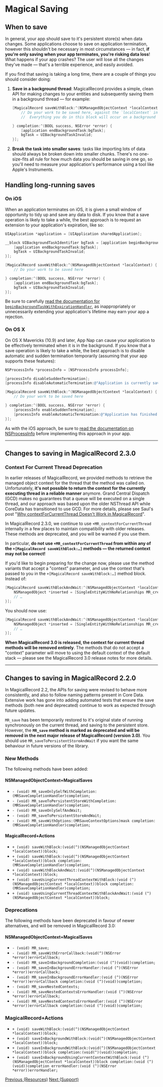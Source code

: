 # Magical Saving

## When to save

In general, your app should save to it's persistent store(s) when data changes. Some applications choose to save on application termination, however this shouldn't be necessary in most circumstances — in fact, **if you're only saving when your app terminates, you're risking data loss**! What happens if your app crashes? The user will lose all the changes they've made — that's a terrible experience, and easily avoided.

If you find that saving is taking a long time, there are a couple of things you should consider doing:

1. **Save in a background thread**: MagicalRecord provides a simple, clean API for making changes to your entities and subsequently saving them in a background thread — for example:
	````objective-c
	[MagicalRecord saveWithBlock:^(NSManagedObjectContext *localContext) {
		// Do your work to be saved here, against the `localContext` instance
		// 	Everything you do in this block will occur on a background thread

	} completion:^(BOOL success, NSError *error) {
		[application endBackgroundTask:bgTask];
		bgTask = UIBackgroundTaskInvalid;
	}];
	````

2. **Break the task into smaller saves**: tasks like importing lots of data should always be broken down into smaller chunks. There's no one-size-fits all rule for how much data you should be saving in one go, so you'll need to measure your application's performance using a tool like Apple's Instruments.


## Handling long-running saves

### On iOS

When an application terminates on iOS, it is given a small window of opportunity to tidy up and save any data to disk. If you know that a save operation is likely to take a while, the best approach is to request an extension to your application's expiration, like so:

````objective-c
UIApplication *application = [UIApplication sharedApplication];

__block UIBackgroundTaskIdentifier bgTask = [application beginBackgroundTaskWithExpirationHandler:^{
    [application endBackgroundTask:bgTask];
    bgTask = UIBackgroundTaskInvalid;
}];

[MagicalRecord saveWithBlock:^(NSManagedObjectContext *localContext) {
	// Do your work to be saved here

} completion:^(BOOL success, NSError *error) {
	[application endBackgroundTask:bgTask];
	bgTask = UIBackgroundTaskInvalid;
}];
````

Be sure to carefully [read the documentation for `beginBackgroundTaskWithExpirationHandler`](https://developer.apple.com/library/iOS/documentation/UIKit/Reference/UIApplication_Class/Reference/Reference.html#//apple_ref/occ/instm/UIApplication/beginBackgroundTaskWithExpirationHandler:), as inappropriately or unnecessarily extending your application's lifetime may earn your app a rejection.

### On OS X

On OS X Mavericks (10.9) and later, App Nap can cause your application to be effectively terminated when it is in the background. If you know that a save operation is likely to take a while, the best approach is to disable automatic and sudden termination temporarily (assuming that your app supports these features):

````objective-c
NSProcessInfo *processInfo = [NSProcessInfo processInfo];

[processInfo disableSuddenTermination];
[processInfo disableAutomaticTermination:@"Application is currently saving to persistent store"];

[MagicalRecord saveWithBlock:^(NSManagedObjectContext *localContext) {
	// Do your work to be saved here

} completion:^(BOOL success, NSError *error) {
	[processInfo enableSuddenTermination];
	[processInfo enableAutomaticTermination:@"Application has finished saving to the persistent store"];
}];
````

As with the iOS approach, be sure to [read the documentation on NSProcessInfo](https://developer.apple.com/library/mac/documentation/cocoa/reference/foundation/Classes/NSProcessInfo_Class/Reference/Reference.html) before implementing this approach in your app.

---

## Changes to saving in MagicalRecord 2.3.0

### Context For Current Thread Deprecation

In earlier releases of MagicalRecord, we provided methods to retrieve the managed object context for the thread that the method was called on. Unfortunately, **it's not possible to return the context for the currently executing thread in a reliable manner** anymore. Grand Central Dispatch (GCD) makes no guarantees that a queue will be executed on a single thread, and our approach was based upon the older NSThread API while CoreData has transitioned to use GCD. For more details, please see Saul's post "[Why contextForCurrentThread Doesn't Work in MagicalRecord](http://saulmora.com/2013/09/15/why-contextforcurrentthread-doesn-t-work-in-magicalrecord/)".

In MagicalRecord 2.3.0, we continue to use `+MR_contextForCurrentThread` internally in a few places to maintain compatibility with older releases. These methods are deprecated, and you will be warned if you use them.

In particular, **do not use `+MR_contextForCurrentThread` from within any of the `+[MagicalRecord saveWithBlock:…]` methods — the returned context may not be correct!**

If you'd like to begin preparing for the change now, please use the method variants that accept a "context" parameter, and use the context that's passed to you in the `+[MagicalRecord saveWithBlock:…]` method block. Instead of:

```objective-c
[MagicalRecord saveWithBlockAndWait:^(NSManagedObjectContext *localContext) {
	NSManagedObject *inserted = [SingleEntityWithNoRelationships MR_createEntity];
	// …
}];
```

You should now use:

```objective-c
[MagicalRecord saveWithBlockAndWait:^(NSManagedObjectContext *localContext) {
	NSManagedObject *inserted = [SingleEntityWithNoRelationships MR_createEntityInContext:localContext];
	// …
}];
```

**When MagicalRecord 3.0 is released, the context for current thread methods will be removed entirely**. The methods that do not accept a "context" parameter will move to using the default context of the default stack — please see the MagicalRecord 3.0 release notes for more details.

---

## Changes to saving in MagicalRecord 2.2.0

In MagicalRecord 2.2, the APIs for saving were revised to behave more consistently, and also to follow naming patterns present in Core Data. Extensive work has gone into adding automated tests that ensure the save methods (both new and deprecated) continue to work as expected through future updates.

`MR_save` has been temporarily restored to it's original state of running synchronously on the current thread, and saving to the persistent store. However, the __`MR_save` method is marked as deprecated and will be removed in the next major release of MagicalRecord (version 3.0)__. You should use `MR_saveToPersistentStoreAndWait` if you want the same behaviour in future versions of the library.

### New Methods
The following methods have been added:

#### NSManagedObjectContext+MagicalSaves
- `- (void) MR_saveOnlySelfWithCompletion:(MRSaveCompletionHandler)completion;`
- `- (void) MR_saveToPersistentStoreWithCompletion:(MRSaveCompletionHandler)completion;`
- `- (void) MR_saveOnlySelfAndWait;`
- `- (void) MR_saveToPersistentStoreAndWait;`
- `- (void) MR_saveWithOptions:(MRSaveContextOptions)mask completion:(MRSaveCompletionHandler)completion;`

#### __MagicalRecord+Actions__
- `+ (void) saveWithBlock:(void(^)(NSManagedObjectContext *localContext))block;`
- `+ (void) saveWithBlock:(void(^)(NSManagedObjectContext *localContext))block completion:(MRSaveCompletionHandler)completion;`
- `+ (void) saveWithBlockAndWait:(void(^)(NSManagedObjectContext *localContext))block;`
- `+ (void) saveUsingCurrentThreadContextWithBlock:(void (^)(NSManagedObjectContext *localContext))block completion:(MRSaveCompletionHandler)completion;`
- `+ (void) saveUsingCurrentThreadContextWithBlockAndWait:(void (^)(NSManagedObjectContext *localContext))block;`

### Deprecations

The following methods have been deprecated in favour of newer alternatives, and will be removed in MagicalRecord 3.0:

#### NSManagedObjectContext+MagicalSaves
- `- (void) MR_save;`
- `- (void) MR_saveWithErrorCallback:(void(^)(NSError *error))errorCallback;`
- `- (void) MR_saveInBackgroundCompletion:(void (^)(void))completion;`
- `- (void) MR_saveInBackgroundErrorHandler:(void (^)(NSError *error))errorCallback;`
- `- (void) MR_saveInBackgroundErrorHandler:(void (^)(NSError *error))errorCallback completion:(void (^)(void))completion;`
- `- (void) MR_saveNestedContexts;`
- `- (void) MR_saveNestedContextsErrorHandler:(void (^)(NSError *error))errorCallback;`
- `- (void) MR_saveNestedContextsErrorHandler:(void (^)(NSError *error))errorCallback completion:(void (^)(void))completion;`

### MagicalRecord+Actions
- `+ (void) saveWithBlock:(void(^)(NSManagedObjectContext *localContext))block;`
- `+ (void) saveInBackgroundWithBlock:(void(^)(NSManagedObjectContext *localContext))block;`
- `+ (void) saveInBackgroundWithBlock:(void(^)(NSManagedObjectContext *localContext))block completion:(void(^)(void))completion;`
- `+ (void) saveInBackgroundUsingCurrentContextWithBlock:(void (^)(NSManagedObjectContext *localContext))block completion:(void (^)(void))completion errorHandler:(void (^)(NSError *error))errorHandler;`

[Previous (Resources)](Resources.md)
[Next (Support)](Support.md)